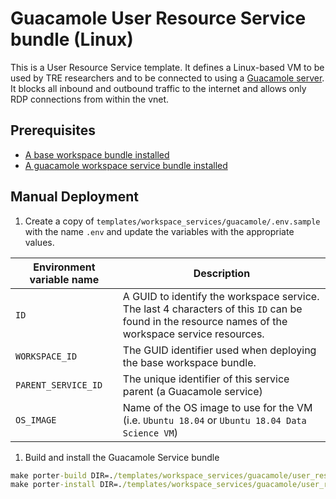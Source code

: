 # Guacamole User Resource Service bundle (Linux)

This is a User Resource Service template. It defines a Linux-based VM to be used by TRE researchers and to be connected to using a [Guacamole server](https://guacamole.apache.org/).
It blocks all inbound and outbound traffic to the internet and allows only RDP connections from within the vnet.

## Prerequisites

- [A base workspace bundle installed](../workspaces/base.md)
- [A guacamole workspace service bundle installed](../workspace-services/guacamole.md)

## Manual Deployment

1. Create a copy of `templates/workspace_services/guacamole/.env.sample` with the name `.env` and update the variables with the appropriate values.

  | Environment variable name | Description |
  | ------------------------- | ----------- |
  | `ID` | A GUID to identify the workspace service. The last 4 characters of this `ID` can be found in the resource names of the workspace service resources. |
  | `WORKSPACE_ID` | The GUID identifier used when deploying the base workspace bundle. |
  | `PARENT_SERVICE_ID` | The unique identifier of this service parent (a Guacamole service) |
  | `OS_IMAGE` | Name of the OS image to use for the VM (i.e. `Ubuntu 18.04` or `Ubuntu 18.04 Data Science VM`) |

1. Build and install the Guacamole Service bundle

  ```cmd
  make porter-build DIR=./templates/workspace_services/guacamole/user_resources/guacamole-azure-linuxvm
  make porter-install DIR=./templates/workspace_services/guacamole/user_resources/guacamole-azure-linuxvm
  ```
